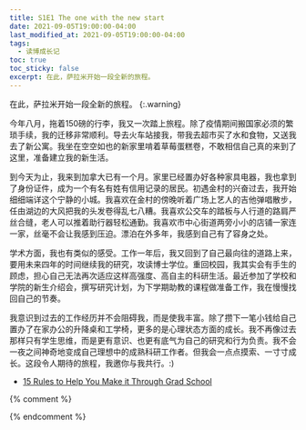 ```yaml
---
title: S1E1 The one with the new start
date: 2021-09-05T19:00:00-04:00
last_modified_at: 2021-09-05T19:00:00-04:00
tags:
  - 读博成长记
toc: true
toc_sticky: false
excerpt: 在此，萨拉米开始一段全新的旅程。
---
```


在此，萨拉米开始一段全新的旅程。
{:.warning}

今年八月，拖着150磅的行李，我又一次踏上旅程。除了疫情期间搬国家必须的繁琐手续，我的迁移非常顺利。导去火车站接我，带我去超市买了水和食物，又送我去了新公寓。我坐在空空如也的新家里啃着草莓蛋糕卷，不敢相信自己真的来到了这里，准备建立我的新生活。

到今天为止，我来到加拿大已有一个月。家里已经置办好各种家具电器，我也拿到了身份证件，成为一个有名有姓有信用记录的居民。初遇金村的兴奋过去，我开始细细端详这个宁静的小城。我喜欢在金村的傍晚听着广场上艺人的吉他弹唱散步，任由湖边的大风把我的头发卷得乱七八糟。我喜欢公交车的踏板与人行道的路肩严丝合缝，老人可以推着助行器轻松通勤。我喜欢市中心街道两旁小小的店铺一家连一家，丝毫不会让我感到压迫。漂泊在外多年，我感到自己有了容身之处。

学术方面，我也有类似的感受。工作一年后，我又回到了自己最向往的道路上来，要用未来四年的时间继续我的研究，攻读博士学位。重回校园，我其实会有手生的顾虑，担心自己无法再次适应这样高强度、高自主的科研生活。最近参加了学校和学院的新生介绍会，撰写研究计划，为下学期助教的课程做准备工作，我在慢慢找回自己的节奏。

我意识到过去的工作经历并不会阻碍我，而是使我丰富。除了攒下一笔小钱给自己置办了在家办公的升降桌和工学椅，更多的是心理状态方面的成长。我不再像过去那样只有学生思维，而是更有意识、也更有底气为自己的研究和行为负责。我不会一夜之间神奇地变成自己理想中的成熟科研工作者。但我会一点点摸索、一寸寸成长。这段令人期待的旅程，我邀你与我共行。:)


- [15 Rules to Help You Make it Through Grad School](https://economics.harvard.edu/files/economics/files/rules_for_grad_school_laura.pdf?m=1602859550)


{% comment %}

{% endcomment %}
